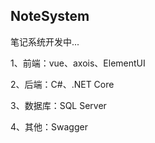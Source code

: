 ## NoteSystem
笔记系统开发中...

1、前端：vue、axois、ElementUI

2、后端：C#、.NET Core

3、数据库：SQL Server

4、其他：Swagger
